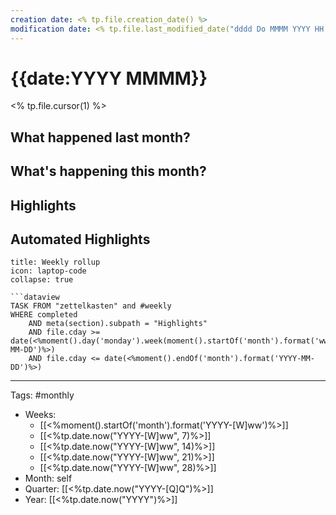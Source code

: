 ```yaml
---
creation date: <% tp.file.creation_date() %>
modification date: <% tp.file.last_modified_date("dddd Do MMMM YYYY HH:mm:ss") %>
---
```

# {{date:YYYY MMMM}}
<% tp.file.cursor(1) %>
## What happened last month?

## What's happening this month?

## Highlights

## Automated Highlights
```ad-note
title: Weekly rollup
icon: laptop-code
collapse: true

```dataview
TASK FROM "zettelkasten" and #weekly
WHERE completed 
	AND meta(section).subpath = "Highlights"
	AND file.cday >= date(<%moment().day('monday').week(moment().startOf('month').format('ww')).format('YYYY-MM-DD')%>)
	AND file.cday <= date(<%moment().endOf('month').format('YYYY-MM-DD')%>)
```
---
Tags: #monthly
- Weeks:
	- [[<%moment().startOf('month').format('YYYY-[W]ww')%>]] 
	- [[<%tp.date.now("YYYY-[W]ww", 7)%>]] 
	- [[<%tp.date.now("YYYY-[W]ww", 14)%>]] 
	- [[<%tp.date.now("YYYY-[W]ww", 21)%>]]
	- [[<%tp.date.now("YYYY-[W]ww", 28)%>]]
- Month: self
- Quarter: [[<%tp.date.now("YYYY-[Q]Q")%>]] 
- Year:  [[<%tp.date.now("YYYY")%>]] 
